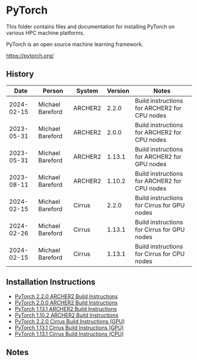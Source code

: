 PyTorch
=======

This folder contains files and documentation for installing PyTorch on various HPC machine platforms.

PyTorch is an open source machine learning framework.

https://pytorch.org/


History
-------

Date | Person | System | Version | Notes
---- | -------|--------|---------|------
2024-02-15 | Michael Bareford | ARCHER2 | 2.2.0 | Build instructions for ARCHER2 for CPU nodes
2023-05-31 | Michael Bareford | ARCHER2 | 2.0.0 | Build instructions for ARCHER2 for CPU nodes
2023-05-31 | Michael Bareford | ARCHER2 | 1.13.1 | Build instructions for ARCHER2 for GPU nodes
2023-08-11 | Michael Bareford | ARCHER2 | 1.10.2 | Build instructions for ARCHER2 for CPU nodes
2024-02-15 | Michael Bareford | Cirrus | 2.2.0 | Build instructions for Cirrus for GPU nodes
2024-02-26 | Michael Bareford | Cirrus | 1.13.1 | Build instructions for Cirrus for GPU nodes
2024-02-15 | Michael Bareford | Cirrus | 1.13.1 | Build instructions for Cirrus for CPU nodes

Installation Instructions
-------------------------

* [PyTorch 2.2.0 ARCHER2 Build Instructions](build_pytorch_2.2.0_archer2_cpu.md)
* [PyTorch 2.0.0 ARCHER2 Build Instructions](build_pytorch_2.0.0_archer2_cpu.md)
* [PyTorch 1.13.1 ARCHER2 Build Instructions](build_pytorch_1.13.1_archer2_gpu.md)
* [PyTorch 1.10.2 ARCHER2 Build Instructions](build_pytorch_1.10.2_archer2_cpu.md)
* [PyTorch 2.2.0 Cirrus Build Instructions (GPU)](build_pytorch_2.2.0_cirrus_gpu.md)
* [PyTorch 1.13.1 Cirrus Build Instructions (GPU)](build_pytorch_1.13.1_cirrus_gpu.md)
* [PyTorch 1.13.1 Cirrus Build Instructions (CPU)](build_pytorch_1.13.1_cirrus_cpu.md)

Notes
-----

